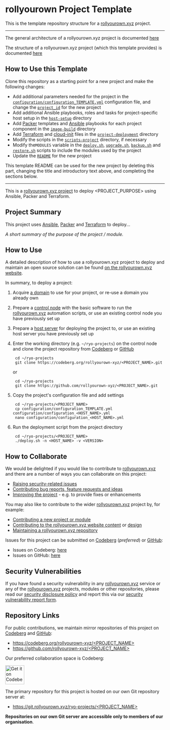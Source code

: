 # rollyourown Project Template

This is the template repository structure for a [rollyourown.xyz](https://rollyourown.xyz) project.

---

The general architecture of a rollyourown.xyz project is documented [here](https://rollyourown.xyz/collaborate/project_and_module_development/general_architecture/)

The structure of a rollyourown.xyz project (which this template provides) is documented [here](https://rollyourown.xyz/collaborate/project_and_module_development/project_structure/)

## How to Use this Template

Clone this repository as a starting point for a new project and make the following changes:

- Add additional parameters needed for the project in the [`configuration/configuration_TEMPLATE.yml`](./configuration/configuration_TEMPLATE.yml) configuration file, and change the [`project_id`](https://rollyourown.xyz/collaborate/project_and_module_development/project_structure/#the-project_id) for the new project
- Add additional Ansible playbooks, roles and tasks for project-specific host setup in the [`host-setup`](./host-setup/) directory
- Add [Packer](https://www.packer.io/) templates and [Ansible](https://www.ansible.com/) playbooks for each project component in the [`image-build`](./image-build/) directory
- Add [Terraform](https://www.terraform.io/) and [cloud-init](https://cloud-init.io/) files in the [`project-deployment`](./project-deployment/) directory
- Modify the scripts in the [`scripts-project`](./image-build/) directory, if necessary
- Modify the`MODULES` variable in the [`deploy.sh`](./deploy.sh), [`upgrade.sh`](./upgrade.sh), [`backup.sh`](./backup.sh) and [`restore.sh`](./restore.sh) scripts to include the modules used by the project
- Update the [`README`](./README.md) for the new project

This template README can be used for the new project by deleting this part, changing the title and introductory text above, and completing the sections below.

---

This is a [rollyourown.xyz project](https://rollyourown.xyz/rollyourown/projects/) to deploy <PROJECT_PURPOSE> using Ansible, Packer and Terraform.

## Project Summary

This project uses [Ansible](https://www.ansible.com/), [Packer](https://www.packer.io/) and [Terraform](https://www.terraform.io/) to deploy...

_A short summary of the purpose of the project / module._

## How to Use

A detailed description of how to use a rollyourown.xyz project to deploy and maintain an open source solution can be found [on the rollyourown.xyz website](https://rollyourown.xyz/rollyourown/how_to_use/).

In summary, to deploy a project:

1. Acquire [a domain](https://rollyourown.xyz/rollyourown/how_to_use/deploy/#a-domain) to use for your project, or re-use a domain you already own

2. Prepare a [control node](https://rollyourown.xyz/rollyourown/how_to_use/control_node/) with the basic software to run the [rollyourown.xyz](https://rollyourown.xyz) automation scripts, or use an existing control node you have previously set up

3. Prepare a [host server](https://rollyourown.xyz/rollyourown/how_to_use/host_server/) for deploying the project to, or use an existing host server you have previously set up

4. Enter the working directory (e.g. `~/ryo-projects`) on the control node and clone the project repository from [Codeberg](https://codeberg.org/) or [GitHub](https://github.com/)

        cd ~/ryo-projects
        git clone https://codeberg.org/rollyourown-xyz/<PROJECT_NAME>.git

    or

        cd ~/ryo-projects
        git clone https://github.com/rollyourown-xyz/<PROJECT_NAME>.git

5. Copy the project's configuration file and add settings

        cd ~/ryo-projects/<PROJECT_NAME>
        cp configuration/configuration_TEMPLATE.yml configuration/configuration_<HOST_NAME>.yml
        nano configuration/configuration_<HOST_NAME>.yml

6. Run the deployment script from the project directory

        cd ~/ryo-projects/<PROJECT_NAME>
        ./deploy.sh -n <HOST_NAME> -v <VERSION>

## How to Collaborate

We would be delighted if you would like to contribute to [rollyourown.xyz](https://rollyourown.xyz) and there are a number of ways you can collaborate on this project:

- [Raising security-related issues](https://rollyourown.xyz/collaborate/security_vulnerabilities/)
- [Contributing bug reports, feature requests and ideas](https://rollyourown.xyz/collaborate/bug_reports_feature_requests_ideas/)
- [Improving the project](https://rollyourown.xyz/collaborate/existing_projects_and_modules/) - e.g. to provide fixes or enhancements

You may also like to contribute to the wider [rollyourown.xyz](https://rollyourown.xyz/) project by, for example:

- [Contributing a new project or module](https://rollyourown.xyz/collaborate/new_projects_and_modules/)
- [Contributing to the rollyourown.xyz website content](https://rollyourown.xyz/collaborate/website_content/) or [design](https://rollyourown.xyz/collaborate/website_design/)
- [Maintaining a rollyourown.xyz repository](https://rollyourown.xyz/collaborate/working_with_git/what_is_git/#project-maintainer)

Issues for this project can be submitted on [Codeberg](https://codeberg.org/) (_preferred_) or [GitHub](https://github.com/):

- Issues on Codeberg: [here](https://codeberg.org/rollyourown-xyz/<PROJECT_NAME>/issues)
- Issues on GitHub: [here](https://github.com/rollyourown-xyz/<PROJECT_NAME>/issues)

## Security Vulnerabilities

If you have found a security vulnerability in any [rollyourown.xyz](https://rollyourown.xyz/) service or any of the [rollyourown.xyz](https://rollyourown.xyz/) projects, modules or other repositories, please read our [security disclosure policy](https://rollyourown.xyz/collaborate/security_vulnerabilities/) and report this via our [security vulnerability report form](https://forms.rollyourown.xyz/security-vulnerability).

## Repository Links

For public contributions, we maintain mirror repositories of this project on [Codeberg](https://codeberg.org) and [GitHub](https://github.com):

- [https://codeberg.org/rollyourown-xyz/<PROJECT_NAME>](https://codeberg.org/rollyourown-xyz/<PROJECT_NAME>)
- [https://github.com/rollyourown-xyz/<PROJECT_NAME>](https://github.com/rollyourown-xyz/<PROJECT_NAME>)

Our preferred collaboration space is Codeberg:

<a href="https://codeberg.org/rollyourown-xyz/<PROJECT_NAME>"><img alt="Get it on Codeberg" src="https://get-it-on.codeberg.org/get-it-on-blue-on-white.png" height="60"></a>

The primary repository for this project is hosted on our own Git repository server at:

- [https://git.rollyourown.xyz/ryo-projects/<PROJECT_NAME>](https://git.rollyourown.xyz/ryo-projects/<PROJECT_NAME>)

**Repositories on our own Git server are accessible only to members of our organisation**.
